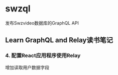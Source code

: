 # swzql
发布Swzvideo数据库的GraphQL API


## Learn GraphQL and Relay读书笔记

### 4. 配置React应用程序使用Relay

增加读取用户数据字段
